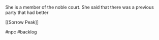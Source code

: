 She is a member of the noble court. She said that there was a previous party that had better 

[[Sorrow Peak]]

#npc #backlog 